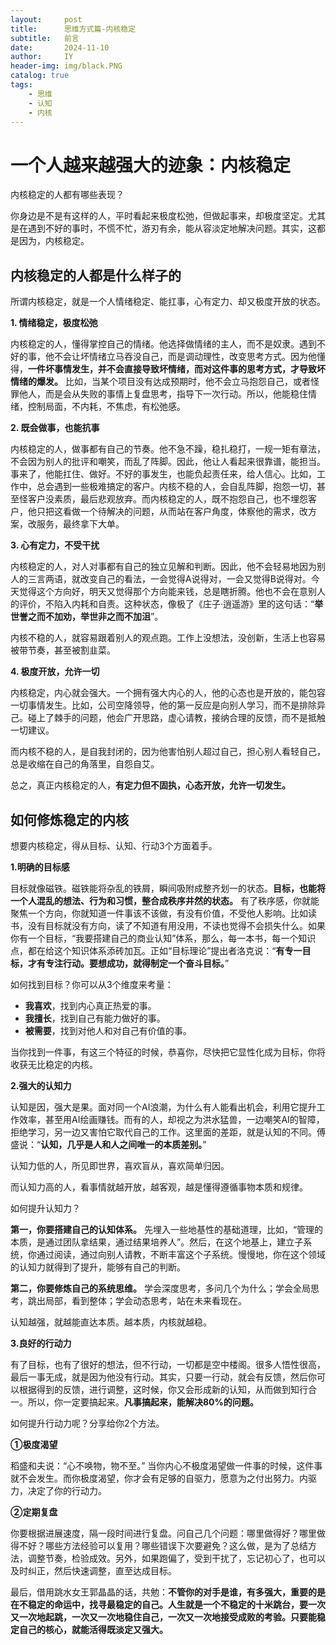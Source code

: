 ```yaml
---
layout:     post
title:      思维方式篇-内核稳定
subtitle:   前言
date:       2024-11-10
author:     IY
header-img: img/black.PNG
catalog: true
tags:
    - 思维
    - 认知
    - 内核
---
```


# 一个人越来越强大的迹象：内核稳定

内核稳定的人都有哪些表现？

你身边是不是有这样的人，平时看起来极度松弛，但做起事来，却极度坚定。尤其是在遇到不好的事时，不慌不忙，游刃有余，能从容淡定地解决问题。其实，这都是因为，内核稳定。

## 内核稳定的人都是什么样子的

所谓内核稳定，就是一个人情绪稳定、能扛事，心有定力、却又极度开放的状态。

**1. 情绪稳定，极度松弛**

内核稳定的人，懂得掌控自己的情绪。他选择做情绪的主人，而不是奴隶。遇到不好的事，他不会让坏情绪立马吞没自己，而是调动理性，改变思考方式。因为他懂得，**一件坏事情发生，并不会直接导致坏情绪，而对这件事的思考方式，才导致坏情绪的爆发。** 比如，当某个项目没有达成预期时，他不会立马抱怨自己，或者怪罪他人，而是会从失败的事情上复盘思考，指导下一次行动。所以，他能稳住情绪，控制局面，不内耗，不焦虑，有松弛感。

**2. 既会做事，也能抗事**

内核稳定的人，做事都有自己的节奏。他不急不躁，稳扎稳打，一规一矩有章法，不会因为别人的批评和嘲笑，而乱了阵脚。因此，他让人看起来很靠谱，能担当。事来了，他能扛住、做好。不好的事发生，也能负起责任来，给人信心。比如，工作中，总会遇到一些极难搞定的客户。内核不稳的人，会自乱阵脚，抱怨一切，甚至怪客户没素质，最后悲观放弃。而内核稳定的人，既不抱怨自己，也不埋怨客户，他只把这看做一个待解决的问题，从而站在客户角度，体察他的需求，改方案，改服务，最终拿下大单。

**3. 心有定力，不受干扰**

内核稳定的人，对人对事都有自己的独立见解和判断。因此，他不会轻易地因为别人的三言两语，就改变自己的看法，一会觉得A说得对，一会又觉得B说得对。今天觉得这个方向好，明天又觉得那个方向能来钱，总是瞎折腾。他也不会在意别人的评价，不陷入内耗和自责。这种状态，像极了《庄子·逍遥游》里的这句话：“**举世誉之而不加劝，举世非之而不加沮**”。

内核不稳的人，就容易跟着别人的观点跑。工作上没想法，没创新，生活上也容易被带节奏，甚至被割韭菜。

**4. 极度开放，允许一切**

内核稳定，内心就会强大。一个拥有强大内心的人，他的心态也是开放的，能包容一切事情发生。比如，公司空降领导，他的第一反应是向别人学习，而不是排除异己。碰上了棘手的问题，他会广开思路，虚心请教，接纳合理的反馈，而不是抵触一切建议。

而内核不稳的人，是自我封闭的，因为他害怕别人超过自己，担心别人看轻自己，总是收缩在自己的角落里，自怨自艾。

总之，真正内核稳定的人，**有定力但不固执，心态开放，允许一切发生。**

## 如何修炼稳定的内核

想要内核稳定，得从目标、认知、行动3个方面着手。

**1.明确的目标感**

目标就像磁铁。磁铁能将杂乱的铁屑，瞬间吸附成整齐划一的状态。**目标，也能将一个人混乱的想法、行为和习惯，整合成秩序井然的状态。** 有了秩序感，你就能聚焦一个方向，你就知道一件事该不该做，有没有价值，不受他人影响。比如读书，没有目标就没有方向，读了不知道有用没用，不读也觉得不会损失什么。如果你有一个目标，“我要搭建自己的商业认知”体系，那么，每一本书，每一个知识点，都在给这个知识体系添砖加瓦。正如“目标理论”提出者洛克说：“**有专一目标，才有专注行动。要想成功，就得制定一个奋斗目标。**”

如何找到目标？你可以从3个维度来考量：

- **我喜欢**，找到内心真正热爱的事。
- **我擅长**，找到自己有能力做好的事。
- **被需要**，找到对他人和对自己有价值的事。

当你找到一件事，有这三个特征的时候，恭喜你，尽快把它显性化成为目标，你将收获无比稳定的内核。

**2.强大的认知力**

认知是因，强大是果。面对同一个AI浪潮，为什么有人能看出机会，利用它提升工作效率，甚至用AI绘画赚钱。而有的人，却视之为洪水猛兽，一边嘲笑AI的智障，拒绝学习，另一边又害怕它取代自己的工作。这里面的差距，就是认知的不同。傅盛说：“**认知，几乎是人和人之间唯一的本质差别。**”

认知力低的人，所见即世界，喜欢盲从，喜欢简单归因。

而认知力高的人，看事情就越开放，越客观，越是懂得遵循事物本质和规律。

如何提升认知力？

**第一，你要搭建自己的认知体系。** 先埋入一些地基性的基础道理，比如，“管理的本质，是通过团队拿结果，通过结果培养人”。然后，在这个地基上，建立子系统，你通过阅读，通过向别人请教，不断丰富这个子系统。慢慢地，你在这个领域的认知力就得到了提升，能够有自己的判断。

**第二，你要修炼自己的系统思维。** 学会深度思考，多问几个为什么；学会全局思考，跳出局部，看到整体；学会动态思考，站在未来看现在。

认知越强，就越能直达本质。越本质，内核就越稳。

**3.良好的行动力**

有了目标，也有了很好的想法，但不行动，一切都是空中楼阁。很多人悟性很高，最后一事无成，就是因为他没有行动。其实，只要一行动，就会有反馈，然后你可以根据得到的反馈，进行调整，这时候，你又会形成新的认知，从而做到知行合一。所以，你一定要搞起来。**凡事搞起来，能解决80%的问题。**

如何提升行动力呢？分享给你2个方法。

**①极度渴望**

稻盛和夫说：“心不唤物，物不至。” 当你内心不极度渴望做一件事的时候，这件事就不会发生。而你极度渴望，你才会有足够的自驱力，愿意为之付出努力。内驱力，决定了你的行动力。

**②定期复盘**

你要根据进展速度，隔一段时间进行复盘。问自己几个问题：哪里做得好？哪里做得不好？哪些方法经验可以复用？哪些错误下次要避免？这么做，是为了总结方法，调整节奏，检验成效。另外，如果跑偏了，受到干扰了，忘记初心了，也可以及时纠正，然后快速调整，直至达成目标。

最后，借用跳水女王郭晶晶的话，共勉：**不管你的对手是谁，有多强大，重要的是在不稳定的命运中，找寻最稳定的自己。人生就是一个不稳定的十米跳台，要一次又一次地起跳，一次又一次地稳住自己，一次又一次地接受成败的考验。只要能稳定自己的核心，就能活得既淡定又强大。**